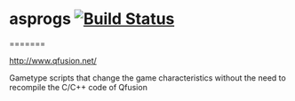 # asprogs [![Build Status](https://travis-ci.org/Qfusion/asprogs.svg?branch=master)](https://travis-ci.org/Qfusion/asprogs)
=======

http://www.qfusion.net/

Gametype scripts that change the game characteristics without the need to recompile the C/C++ code of Qfusion

